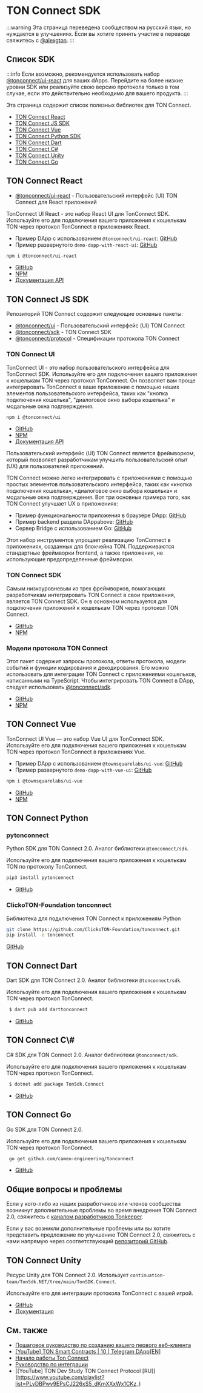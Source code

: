 # TON Connect SDK

:::warning
Эта страница переведена сообществом на русский язык, но нуждается в улучшениях. Если вы хотите принять участие в переводе свяжитесь с [@alexgton](https://t.me/alexgton).
:::

## Список SDK

:::info
Если возможно, рекомендуется использовать набор [@tonconnect/ui-react](https://github.com/ton-connect/sdk/tree/main/packages/ui-react) для ваших dApps. Перейдите на более низкие уровни SDK или реализуйте свою версию протокола только в том случае, если это действительно необходимо для вашего продукта.
:::

Эта страница содержит список полезных библиотек для TON Connect.

- [TON Connect React](/v3/guidelines/ton-connect/guidelines/developers#ton-connect-react)
- [TON Connect JS SDK](/v3/guidelines/ton-connect/guidelines/developers#ton-connect-js-sdk)
- [TON Connect Vue](/v3/guidelines/ton-connect/guidelines/developers#ton-connect-vue)
- [TON Connect Python SDK](/v3/guidelines/ton-connect/guidelines/developers#ton-connect-python)
- [TON Connect Dart](/v3/guidelines/ton-connect/guidelines/developers#ton-connect-dart)
- [TON Connect C#](/v3/guidelines/ton-connect/guidelines/developers#ton-connect-c)
- [TON Connect Unity](/v3/guidelines/ton-connect/guidelines/developers#ton-connect-unity)
- [TON Connect Go](/v3/guidelines/ton-connect/guidelines/developers#ton-connect-go)

## TON Connect React

- [@tonconnect/ui-react](https://github.com/ton-connect/sdk/tree/main/packages/ui-react) - Пользовательский интерфейс (UI) TON Connect для React приложений

TonConnect UI React - это набор React UI для TonConnect SDK. Используйте его для подключения вашего приложения к кошелькам TON через протокол TonConnect в приложениях React.

- Пример DApp с использованием `@tonconnect/ui-react`: [GitHub](https://github.com/ton-connect/demo-dapp-with-react-ui)
- Пример развернутого `demo-dapp-with-react-ui`: [GitHub](https://ton-connect.github.io/demo-dapp-with-react-ui/)

```bash
npm i @tonconnect/ui-react
```

- [GitHub](https://github.com/ton-connect/sdk/tree/main/packages/ui-react)
- [NPM](https://www.npmjs.com/package/@tonconnect/ui-react)
- [Документация API](https://ton-connect.github.io/sdk/modules/_tonconnect_ui_react.html)

## TON Connect JS SDK

Репозиторий TON Connect содержит следующие основные пакеты:

- [@tonconnect/ui](/v3/guidelines/ton-connect/guidelines/developers#ton-connect-ui) - Пользовательский интерфейс (UI) TON Connect
- [@tonconnect/sdk](/v3/guidelines/ton-connect/guidelines/developers#ton-connect-sdk) - TON Connect SDK
- [@tonconnect/protocol](/v3/guidelines/ton-connect/guidelines/developers#ton-connect-protocol-models) - Спецификации протокола TON Connect

### TON Connect UI

TonConnect UI - это набор пользовательского интерфейса для TonConnect SDK. Используйте его для подключения вашего приложения к кошелькам TON через протокол TonConnect. Он позволяет вам проще интегрировать TonConnect в ваше приложение с помощью наших элементов пользовательского интерфейса, таких как "кнопка подключения кошелька", "диалоговое окно выбора кошелька" и модальные окна подтверждения.

```bash
npm i @tonconnect/ui
```

- [GitHub](https://github.com/ton-connect/sdk/tree/main/packages/ui)
- [NPM](https://www.npmjs.com/package/@tonconnect/ui)
- [Документация API](https://ton-connect.github.io/sdk/modules/_tonconnect_ui.html)

Пользовательский интерфейс (UI) TON Connect является фреймворком, который позволяет разработчикам улучшить пользовательский опыт (UX) для пользователей приложений.

TON Connect можно легко интегрировать с приложениями с помощью простых элементов пользовательского интерфейса, таких как «кнопка подключения кошелька», «диалоговое окно выбора кошелька» и модальные окна подтверждения. Вот три основных примера того, как TON Connect улучшает UX в приложениях:

- Пример функциональности приложения в браузере DApp: [GitHub](https://ton-connect.github.io/demo-dapp/)
- Пример backend раздела DAppabove: [GitHub](https://github.com/ton-connect/demo-dapp-backend)
- Сервер Bridge с использованием Go: [GitHub](https://github.com/ton-connect/bridge)

Этот набор инструментов упрощает реализацию TonConnect в приложениях, созданных для блокчейна TON. Поддерживаются стандартные фреймворки frontend, а также приложения, не использующие предопределенные фреймворки.

### TON Connect SDK

Самым низкоуровневым из трех фреймворков, помогающих разработчикам интегрировать TON Connect в свои приложения, является TON Connect SDK. Он в основном используется для подключения приложений к кошелькам TON через протокол TON Connect.

- [GitHub](https://github.com/ton-connect/sdk/tree/main/packages/sdk)
- [NPM](https://www.npmjs.com/package/@tonconnect/sdk)

### Модели протокола TON Connect

Этот пакет содержит запросы протокола, ответы протокола, модели событий и функции кодирования и декодирования. Его можно использовать для интеграции TON Connect с приложениями кошельков, написанными на TypeScript. Чтобы интегрировать TON Connect в DApp, следует использовать [@tonconnect/sdk](https://www.npmjs.com/package/@tonconnect/sdk).

- [GitHub](https://github.com/ton-connect/sdk/tree/main/packages/protocol)
- [NPM](https://www.npmjs.com/package/@tonconnect/protocol)

## TON Connect Vue

TonConnect UI Vue — это набор Vue UI для TonConnect SDK. Используйте его для подключения вашего приложения к кошелькам TON через протокол TonConnect в приложениях Vue.

- Пример DApp с использованием `@townsquarelabs/ui-vue`: [GitHub](https://github.com/TownSquareXYZ/demo-dapp-with-vue-ui)
- Пример развернутого `demo-dapp-with-vue-ui`: [GitHub](https://townsquarexyz.github.io/demo-dapp-with-vue-ui/)

```bash
npm i @townsquarelabs/ui-vue
```

- [GitHub](https://github.com/TownSquareXYZ/tonconnect-ui-vue)
- [NPM](https://www.npmjs.com/package/@townsquarelabs/ui-vue)

## TON Connect Python

### pytonconnect

Python SDK для TON Connect 2.0. Аналог библиотеки `@tonconnect/sdk`.

Используйте его для подключения вашего приложения к кошелькам TON по протоколу TonConnect.

```bash
pip3 install pytonconnect
```

- [GitHub](https://github.com/XaBbl4/pytonconnect)

### ClickoTON-Foundation tonconnect

Библиотека для подключения TON Connect к приложениям Python

```bash
git clone https://github.com/ClickoTON-Foundation/tonconnect.git
pip install -e tonconnect
```

[GitHub](https://github.com/ClickoTON-Foundation/tonconnect)

## TON Connect Dart

Dart SDK для TON Connect 2.0. Аналог библиотеки `@tonconnect/sdk`.

Используйте его для подключения вашего приложения к кошелькам TON через протокол TonConnect.

```bash
 $ dart pub add darttonconnect
```

- [GitHub](https://github.com/romanovichim/dartTonconnect)

## TON Connect C\\#

C# SDK для TON Connect 2.0. Аналог библиотеки `@tonconnect/sdk`.

Используйте его для подключения вашего приложения к кошелькам TON через протокол TonConnect.

```bash
 $ dotnet add package TonSdk.Connect
```

- [GitHub](https://github.com/continuation-team/TonSdk.NET/tree/main/TonSDK.Connect)

## TON Connect Go

Go SDK для TON Connect 2.0.

Используйте его для подключения вашего приложения к кошелькам TON через протокол TonConnect.

```bash
 go get github.com/cameo-engineering/tonconnect
```

- [GitHub](https://github.com/cameo-engineering/tonconnect)

## Общие вопросы и проблемы

Если у кого-либо из наших разработчиков или членов сообщества возникнут дополнительные проблемы во время внедрения TON Connect 2.0, свяжитесь с [каналом разработчиков Tonkeeper](https://t.me/tonkeeperdev).

Если у вас возникли дополнительные проблемы или вы хотите представить предложение по улучшению TON Connect 2.0, свяжитесь с нами напрямую через соответствующий [репозиторий GitHub](https://github.com/ton-connect/).

## TON Connect Unity

Ресурс Unity для TON Connect 2.0. Использует `continuation-team/TonSdk.NET/tree/main/TonSDK.Connect`.

Используйте его для интеграции протокола TonConnect с вашей игрой.

- [GitHub](https://github.com/continuation-team/unity-ton-connect)
- [Документация](https://docs.tonsdk.net/user-manual/unity-tonconnect-2.0/getting-started)

## См. также

- [Пошаговое руководство по созданию вашего первого веб-клиента](https://ton-community.github.io/tutorials/03-client/)
- [[YouTube] TON Smart Contracts | 10 | Telegram DApp[EN]](https://www.youtube.com/watch?v=D6t3eZPdgAU\\&t=254s\\&ab_channel=AlefmanVladimir%5BEN%5D)
- [Начало работы Ton Connect](https://github.com/ton-connect/sdk/tree/main/packages/sdk)
- [Руководство по интеграции](/v3/guidelines/ton-connect/guidelines/integration-with-javascript-sdk)
- [[YouTube] TON Dev Study TON Connect Protocol [RU]] (https://www.youtube.com/playlist?list=PLyDBPwv9EPsCJ226xS5_dKmXXxWx1CKz_)
